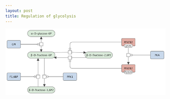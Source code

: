 ```yaml
---
layout: post
title: Regulation of glycolysis
---
```

<a href="/{{ page.title }}/"><img id="logo" src="/images/figure01v03.png"/></a>
